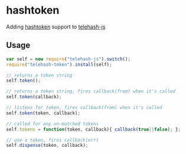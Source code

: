 hashtoken
=========

Adding [hashtoken](https://github.com/telehash/telehash.org/blob/master/ext/hashtoken.md) support to [telehash-js](https://github.com/telehash/thjs)

## Usage

```js
var self = new require("telehash-js").switch();
require("telehash-token").install(self);

// returns a token string
self.token();

// returns a token string, fires callback(from) when it's called
self.token(callback);

// listens for token, fires callback(from) when it's called
self.token(token, callback);

// called for any un-matched tokens
self.tokens = function(token, callback){ callback(true||false); };

// use a token, fires callback(err)
self.dispense(token, callback);
```
